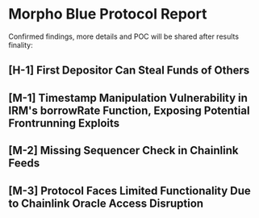 # Morpho Blue Protocol Report

Confirmed findings, more details and POC will be shared after results finality:
## [H-1] **First Depositor Can Steal Funds of Others** 

## [M-1] **Timestamp Manipulation Vulnerability in IRM's borrowRate Function, Exposing Potential Frontrunning Exploits** 

## [M-2] **Missing Sequencer Check in Chainlink Feeds** 

## [M-3] **Protocol Faces Limited Functionality Due to Chainlink Oracle Access Disruption** 